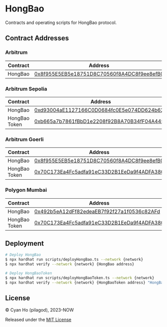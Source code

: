 # HongBao

Contracts and operating scripts for HongBao protocol.

## Contract Addresses

### Arbitrum

| Contract | Address                                                                                                              |
| -------- | -------------------------------------------------------------------------------------------------------------------- |
| HongBao  | [0x8f955E5EB5e18751D8C70560f8A4DC8f9ee8efB0](https://arbiscan.io/address/0x8f955e5eb5e18751d8c70560f8a4dc8f9ee8efb0) |

### Arbitrum Sepolia

| Contract      | Address                                                                                                                      |
| ------------- | ---------------------------------------------------------------------------------------------------------------------------- |
| HongBao       | [0xd93004aE1127166C0D0684fc0E5e074DD624b621](https://sepolia.arbiscan.io/address/0xd93004aE1127166C0D0684fc0E5e074DD624b621) |
| HongBao Token | [0xb665a7b7861fBbD1e2208f92B8A70B34fF04A445](https://sepolia.arbiscan.io/address/0xb665a7b7861fBbD1e2208f92B8A70B34fF04A445) |

### Arbitrum Goerli

| Contract      | Address                                                                                                                     |
| ------------- | --------------------------------------------------------------------------------------------------------------------------- |
| HongBao       | [0x8f955E5EB5e18751D8C70560f8A4DC8f9ee8efB0](https://goerli.arbiscan.io/address/0x8f955E5EB5e18751D8C70560f8A4DC8f9ee8efB0) |
| HongBao Token | [0x70C173Ea4Fc5adfa91eC33D2B1EeDa9f4ADFA380](https://goerli.arbiscan.io/address/0x70C173Ea4Fc5adfa91eC33D2B1EeDa9f4ADFA380) |

### Polygon Mumbai

| Contract      | Address                                                                                                                         |
| ------------- | ------------------------------------------------------------------------------------------------------------------------------- |
| HongBao       | [0x492b5eA12dFf82edeaEB7f92f27a1f0536c82AFd](https://mumbai.polygonscan.com/address/0x492b5eA12dFf82edeaEB7f92f27a1f0536c82AFd) |
| HongBao Token | [0x70C173Ea4Fc5adfa91eC33D2B1EeDa9f4ADFA380](https://mumbai.polygonscan.com/address/0x70C173Ea4Fc5adfa91eC33D2B1EeDa9f4ADFA380) |

## Deployment

```bash
# Deploy HongBao
$ npx hardhat run scripts/deployHongBao.ts --network {network}
$ npx hardhat verify --network {network} {HongBao address}

# Deploy HongBaoToken
$ npx hardhat run scripts/deployHongBaoToken.ts --network {network}
$ npx hardhat verify --network {network} {HongBaoToken address} "HongBao Token" "HBT"
```

## License

© Cyan Ho (pilagod), 2023-NOW

Released under the [MIT License](https://github.com/pilagod/hongbao/blob/main/LICENSE)
